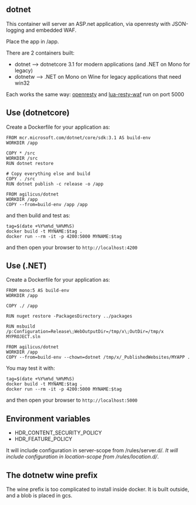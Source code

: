## dotnet

This container will server an ASP.net application, via openresty
with JSON-logging and embedded WAF.

Place the app in /app.

There are 2 containers built:

- dotnet  --> dotnetcore 3.1 for modern applications (and .NET on Mono for legacy)
- dotnetw --> .NET on Mono on Wine for legacy applications that need win32

Each works the same way: [openresty](https://openresty.org/) and [lua-resty-waf](https://github.com/p0pr0ck5/lua-resty-waf)
run on port 5000

## Use (dotnetcore)

Create a Dockerfile for your application as:

```
FROM mcr.microsoft.com/dotnet/core/sdk:3.1 AS build-env
WORKDIR /app

COPY * /src
WORKDIR /src
RUN dotnet restore

# Copy everything else and build
COPY . /src
RUN dotnet publish -c release -o /app

FROM agilicus/dotnet
WORKDIR /app
COPY --from=build-env /app /app
```

and then build and test as:

```
tag=$(date +%Y%m%d_%H%M%S)
docker build -t MYNAME:$tag .
docker run --rm -it -p 4200:5000 MYNAME:$tag
```

and then open your browser to `http://localhost:4200`

## Use (.NET)

Create a Dockerfile for your application as:

```
FROM mono:5 AS build-env
WORKDIR /app

COPY ./ /app

RUN nuget restore -PackagesDirectory ../packages

RUN msbuild  /p:Configuration=Release\;WebOutputDir=/tmp/x\;OutDir=/tmp/x MYPROJECT.sln

FROM agilicus/dotnet
WORKDIR /app
COPY --from=build-env --chown=dotnet /tmp/x/_PublishedWebsites/MYAPP .
```

You may test it with:
```
tag=$(date +%Y%m%d_%H%M%S)
docker build -t MYNAME:$tag .
docker run --rm -it -p 4200:5000 MYNAME:$tag
```

and then open your browser to `http://localhost:5000`

## Environment variables

- HDR_CONTENT_SECURITY_POLICY
- HDR_FEATURE_POLICY

It will include configuration in server-scope from /rules/server.d/*.
It will include configuration in location-scope from /rules/location.d/*.


## The dotnetw wine prefix

The wine prefix is too complicated to install inside docker. It is built
outside, and a blob is placed in gcs.
